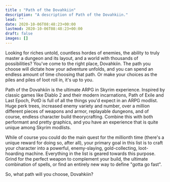 ```yaml
---
title : "Path of the Dovahkiin"
description: "A description of Path of the Dovahkiin."
lead: ""
date: 2020-10-06T08:48:23+00:00
lastmod: 2020-10-06T08:48:23+00:00
draft: false
images: []
---
```


Looking for riches untold, countless hordes of enemies, the ability to truly master a dungeon and its layout, and a world with thousands of possibilities? You've come to the right place, Dovahkiin. The path you choose will dictate how your adventure unfolds, and you can spend an endless amount of time choosing that path. Or make your choices as the piles and piles of loot roll in, it's up to you.

Path of the Dovahkiin is the ultimate ARPG in Skyrim experience. Inspired by classic games like Diablo 2 and their modern incarnations, Path of Exile and Last Epoch, PotD is full of all the things you'd expect in an ARPG modlist. Huge perk trees, increased enemy variety and number, over a million different pieces of weapons and armor, replayable dungeons, and of course, endless character build theorycrafting. Combine this with both performant and pretty graphics, and you have an experience that is quite unique among Skyrim modlists. 

While of course you could do the main quest for the millionth time (there's a unique reward for doing so, after all), your primary goal in this list is to craft your character into a powerful, enemy-slaying, gold-collecting, loot-hoarding machine. Everything in the list is geared towards this purpose. Grind for the perfect weapon to complement your build, the ultimate combination of spells, or find an entirely new way to define "gotta go fast". 

So, what path will you choose, Dovahkiin?